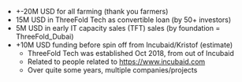 - +-20M USD for all farming (thank you farmers)
- 15M USD in ThreeFold Tech as convertible loan (by 50+ investors)
- 5M USD in early IT capacity sales (TFT) sales (by foundation = ThreeFold_Dubai)
- +10M USD funding before spin off from Incubaid/Kristof (estimate)
  - ThreeFold Tech was established Oct 2018, from out of Incubaid
  - Related to people related to https://www.incubaid.com
  - Over quite some years, multiple companies/projects

